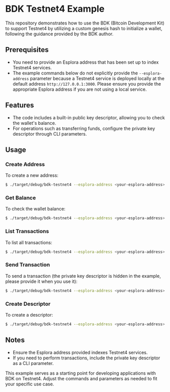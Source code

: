 # BDK Testnet4 Example

This repository demonstrates how to use the BDK (Bitcoin Development Kit) to support Testnet4 by utilizing a custom genesis hash to initialize a wallet, following the guidance provided by the BDK author.

## Prerequisites

- You need to provide an Esplora address that has been set up to index Testnet4 services.
- The example commands below do not explicitly provide the `--esplora-address` parameter because a Testnet4 service is deployed locally at the default address `http://127.0.0.1:3000`. Please ensure you provide the appropriate Esplora address if you are not using a local service.

## Features

- The code includes a built-in public key descriptor, allowing you to check the wallet's balance.
- For operations such as transferring funds, configure the private key descriptor through CLI parameters.

## Usage

### Create Address

To create a new address:

```sh
$ ./target/debug/bdk-testnet4 --esplora-address <your-esplora-address> create-address
```

### Get Balance

To check the wallet balance:

```sh
$ ./target/debug/bdk-testnet4 --esplora-address <your-esplora-address> get-balance 
```

### List Transactions

To list all transactions:

```sh
$ ./target/debug/bdk-testnet4 --esplora-address <your-esplora-address> list-transactions
```

### Send Transaction

To send a transaction (the private key descriptor is hidden in the example, please provide it when you use it):

```sh
$ ./target/debug/bdk-testnet4 --esplora-address <your-esplora-address> pay -r bcrt1qwwf3ckm89aqxzpxhp62ee65s75kn7fnuk0y82g -a 10000
```

### Create Descriptor

To create a descriptor:

```sh
$ ./target/debug/bdk-testnet4 --esplora-address <your-esplora-address> create-descriptor
```

## Notes

- Ensure the Esplora address provided indexes Testnet4 services.
- If you need to perform transactions, include the private key descriptor as a CLI parameter.

This example serves as a starting point for developing applications with BDK on Testnet4. Adjust the commands and parameters as needed to fit your specific use case.